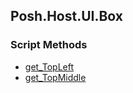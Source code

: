 ## Posh.Host.UI.Box


### Script Methods


* [get_TopLeft](get_TopLeft.md)
* [get_TopMiddle](get_TopMiddle.md)
